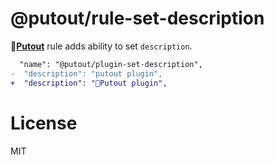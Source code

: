 # @putout/rule-set-description

🐊[**Putout**](https://github.com/coderaiser/putout) rule adds ability to set `description`.

```diff
  "name": "@putout/plugin-set-description",
-  "description": "putout plugin",
+  "description": "🐊Putout plugin",
```

# License

MIT
